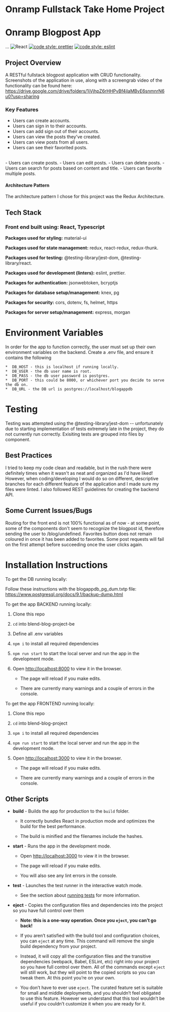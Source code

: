 # Onramp Fullstack Take Home Project

# Onramp Blogpost App
...
![React](https://img.shields.io/badge/react-v16.12.0--alpha.2-blue.svg)
[![code style: prettier](https://img.shields.io/badge/code_style-prettier-ff69b4.svg?style=flat-square)](https://github.com/prettier/prettier)
[![code style: eslint](https://img.shields.io/badge/code_style-eslint-ff69b4.svg?style=flat-square)](https://github.com/eslint/eslint)


## Project Overview

A RESTful fullstack blogpost application with CRUD functionality.
Screenshots of the application in use, along with a screengrab video of the functionality can be found here: https://drive.google.com/drive/folders/1jVjhpZ6rHHPvBf4jlaMBvE6snmnrN6u0?usp=sharing

### Key Features

- Users can create accounts.
- Users can sign in to their accounts.
- Users can add sign out of their accounts. 
- Users can view the posts they've created.
- Users can view posts from all users.
- Users can see their favorited posts.
<br>
- Users can create posts.
- Users can edit posts.
- Users can delete posts.
- Users can search for posts based on content and title.
- Users can favorite multiple posts.


#### Architecture Pattern

The architecture pattern I chose for this project was the Redux Architecture.

## Tech Stack

### Front end built using: React, Typescript

**Packages used for styling:** material-ui

**Packages used for state management:** redux, react-redux, redux-thunk.

**Packages used for testing:** @testing-library/jest-dom, @testing-library/react.

**Packages used for development (linters):** eslint, prettier.

**Packages for authentication:** jsonwebtoken, bcryptjs

**Packages for database setup/management:** knex, pg

**Packages for security:** cors, dotenv, fs, helmet, https

**Packages for server setup/management:** express, morgan

# Environment Variables

In order for the app to function correctly, the user must set up their own environment variables on the backend. Create a .env file, and ensure it contains the following

    *  DB_HOST - this is localhost if running locally.
    *  DB_USER - the db user name is root.
    *  DB_PASS - the db user password is postgres.
    *  DB_PORT - this could be 8000, or whichever port you decide to serve the db on.
    *  DB_URL - the DB url is postgres://localhost/blogappdb

# Testing

Testing was attempted using the @testing-library/jest-dom -- unfortunately due to starting implementation of tests extremely late in the project, they do not currently run correctly. Exisiting tests are grouped into files by component. 

## Best Practices

I tried to keep my code clean and readable, but in the rush there were definitely times when it wasn't as neat and organized as I'd have liked! However, when coding/developing I would do so on different, descriptive branches for each different feature of the application and I made sure my files were linted. I also followed REST guidelines for creating the backend API.

## Some Current Issues/Bugs 
Routing for the front end is not 100% functional as of now - at some point, some of the components don't seem to recognize the blogpost id, therefore sending the user to /blog/undefined.
Favorites button does not remain coloured in once it has been added to favorites. 
Some post requests will fail on the first attempt before succeeding once the user clicks again.


# Installation Instructions

To get the DB running locally:

Follow these instructions with the blogappdb_pg_dum.txtp file: https://www.postgresql.org/docs/9.1/backup-dump.html


To get the app BACKEND running locally:

1. Clone this repo

2. `cd` into blend-blog-project-be

3. Define all .env variables

4. `npm i` to install all required dependencies

5. `npm run start` to start the local server and run the app in the development mode.

6. Open [http://localhost:8000](http://localhost:8000) to view it in the browser.

   - The page will reload if you make edits.<br />

   - There are currently many warnings and a couple of errors in the console.
   
To get the app FRONTEND running locally:

1. Clone this repo

2. `cd` into blend-blog-project

3. `npm i` to install all required dependencies

4. `npm run start` to start the local server and run the app in the development mode.

5. Open [http://localhost:3000](http://localhost:3000) to view it in the browser.

   - The page will reload if you make edits.<br />

   - There are currently many warnings and a couple of errors in the console.


## Other Scripts

- **build** - Builds the app for production to the `build` folder.

  - It correctly bundles React in production mode and optimizes the build for the best performance.

  - The build is minified and the filenames include the hashes.

- **start** - Runs the app in the development mode.

  - Open [http://localhost:3000](http://localhost:3000) to view it in the browser.

  - The page will reload if you make edits.

  - You will also see any lint errors in the console.

- **test** - Launches the test runner in the interactive watch mode.

  - See the section about [running tests](https://facebook.github.io/create-react-app/docs/running-tests) for more information.

- **eject** - Copies the configuration files and dependencies into the project so you have full control over them

  - **Note: this is a one-way operation. Once you `eject`, you can’t go back!**

  - If you aren’t satisfied with the build tool and configuration choices, you can `eject` at any time. This command will remove the single build dependency from your project.

  - Instead, it will copy all the configuration files and the transitive dependencies (webpack, Babel, ESLint, etc) right into your project so you have full control over them. All of the commands except `eject` will still work, but they will point to the copied scripts so you can tweak them. At this point you’re on your own.

  - You don’t have to ever use `eject`. The curated feature set is suitable for small and middle deployments, and you shouldn’t feel obligated to use this feature. However we understand that this tool wouldn’t be useful if you couldn’t customize it when you are ready for it.


